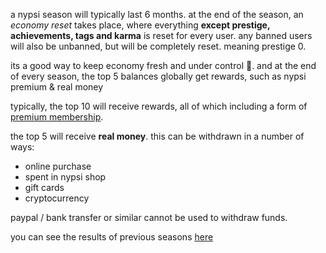 <script>
  import DocsTemplate from "$lib/components/docs/DocsTemplate.svelte"
  import DocsHeader from '$lib/components/docs/DocsHeader.svelte';
</script>

<DocsTemplate title='seasons' />

<DocsHeader header='h2' text="what are seasons?" />

a nypsi season will typically last 6 months. at the end of the season, an _economy reset_ takes place, where
everything **except prestige, achievements, tags and karma** is reset for every user. any banned users will also be unbanned, but
will be completely reset. meaning prestige 0.

<DocsHeader header='h2' text="why?" />

its a good way to keep economy fresh and under control 🙂. and at the end of every season, the top 5 balances globally get
rewards, such as nypsi premium & real money

<DocsHeader header='h2' text="what are the rewards?" />

typically, the top 10 will receive rewards, all of which including a form of [premium membership](/docs/premium).

the top 5 will receive **real money**. this can be withdrawn in a number of ways:

- online purchase
- spent in nypsi shop
- gift cards
- cryptocurrency

paypal / bank transfer or similar cannot be used to withdraw funds.

<DocsHeader header='h2' text="season history" />

you can see the results of previous seasons [here](/seasons)
